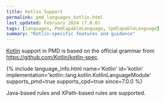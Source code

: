```yaml
---
title: Kotlin Support
permalink: pmd_languages_kotlin.html
last_updated: February 2024 (7.0.0)
tags: [languages, PmdCapableLanguage, CpdCapableLanguage]
summary: "Kotlin-specific features and guidance"
---
```


[Kotlin](https://kotlinlang.org/) support in PMD is based on the official grammar from <https://github.com/Kotlin/kotlin-spec>.

{% include language_info.html name='Kotlin' id='kotlin' implementation='kotlin::lang.kotlin.KotlinLanguageModule' supports_pmd=true supports_cpd=true since=7.0.0 %}

Java-based rules and XPath-based rules are supported.
